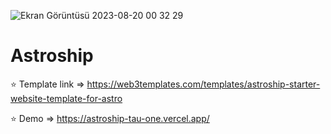 
![Ekran Görüntüsü 2023-08-20 00 32 29](https://github.com/xleyzor/astroship/assets/122406455/f5bf4c3c-7a33-454e-9ef1-c788d2105cc0)



<h1>Astroship</h1>

⭐ Template link => https://web3templates.com/templates/astroship-starter-website-template-for-astro

⭐ Demo => https://astroship-tau-one.vercel.app/
